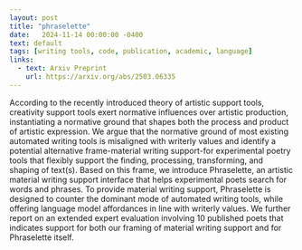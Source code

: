 ```yaml
---
layout: post
title: "phraselette"
date:   2024-11-14 00:00:00 -0400
text: default
tags: [writing tools, code, publication, academic, language]
links:
  - text: Arxiv Preprint
    url: https://arxiv.org/abs/2503.06335
---
```

According to the recently introduced theory of artistic support tools, creativity support tools exert normative influences over artistic production, instantiating a normative ground that shapes both the process and product of artistic expression. We argue that the normative ground of most existing automated writing tools is misaligned with writerly values and identify a potential alternative frame-material writing support-for experimental poetry tools that flexibly support the finding, processing, transforming, and shaping of text(s). Based on this frame, we introduce Phraselette, an artistic material writing support interface that helps experimental poets search for words and phrases. To provide material writing support, Phraselette is designed to counter the dominant mode of automated writing tools, while offering language model affordances in line with writerly values. We further report on an extended expert evaluation involving 10 published poets that indicates support for both our framing of material writing support and for Phraselette itself.